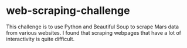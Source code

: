 # web-scraping-challenge

This challenge is to use Python and Beautiful Soup to scrape Mars data from various websites. I found that scraping webpages that have a lot of interactivity is quite difficult.
